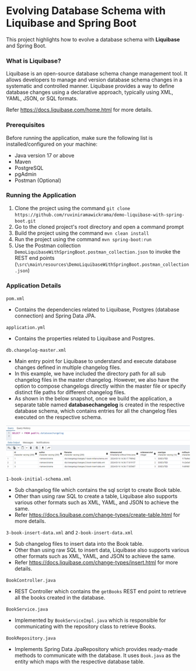 # Evolving Database Schema with Liquibase and Spring Boot

This project highlights how to evolve a database schema with **Liquibase** and Spring Boot.

### What is Liquibase?

Liquibase is an open-source database schema change management tool. It allows developers to manage and version database schema changes in a systematic and controlled manner. Liquibase provides a way to define database changes using a declarative approach, typically using XML, YAML, JSON, or SQL formats.

Refer https://docs.liquibase.com/home.html for more details.

### Prerequisites
Before running the application, make sure the following list is installed/configured on your machine:

* Java version 17 or above
* Maven
* PostgreSQL
* pgAdmin
* Postman (Optional)

### Running the Application

1. Clone the project using the command `git clone https://github.com/ruviniramawickrama/demo-liquibase-with-spring-boot.git`
2. Go to the cloned project's root directory and open a command prompt
3. Build the project using the command `mvn clean install`
4. Run the project using the command `mvn spring-boot:run`
5. Use the Postman collection `DemoLiquibaseWithSpringBoot.postman_collection.json` to invoke the REST end points (`\src\main\resources\DemoLiquibaseWithSpringBoot.postman_collection.json`)

### Application Details

`pom.xml`
- Contains the dependencies related to Liquibase, Postgres (database connection) and Spring Data JPA.

`application.yml`
- Contains the properties related to Liquibase and Postgres.

`db.changelog-master.xml`
- Main entry point for Liquibase to understand and execute database changes defined in multiple changelog files.
- In this example, we have included the directory path for all sub changelog files in the master changelog. However, we also have the option to compose changelogs directly within the master file or specify distinct file paths for different changelog files.
- As shown in the below snapshot, once we build the application, a separate table named **databasechangelog** is created in the respective database schema, which contains entries for all the changelog files executed on the respective schema.  

![databasechangelog.png](databasechangelog.png)

`1-book-initial-schema.xml`
- Sub changelog file which contains the sql script to create Book table. 
- Other than using raw SQL to create a table, Liquibase also supports various other formats such as XML, YAML, and JSON to achieve the same.
- Refer https://docs.liquibase.com/change-types/create-table.html for more details.

`3-book-insert-data.xml` and  `2-book-insert-data.xml`
- Sub changelog files to insert data into the Book table.
- Other than using raw SQL to insert data, Liquibase also supports various other formats such as XML, YAML, and JSON to achieve the same.
- Refer https://docs.liquibase.com/change-types/insert.html for more details.

`BookController.java`
- REST Controller which contains the `getBooks` REST end point to retrieve all the books created in the database.

`BookService.java` 
- Implemented by `BookServiceImpl.java` which is responsible for communicating with the repository class to retrieve Books.

`BookRepository.java` 
- Implements Spring Data JpaRepository which provides ready-made methods to communicate with the database. It uses `Book.java` as the entity which maps with the respective database table.
